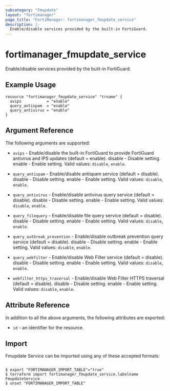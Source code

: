 ```yaml
---
subcategory: "Fmupdate"
layout: "fortimanager"
page_title: "FortiManager: fortimanager_fmupdate_service"
description: |-
  Enable/disable services provided by the built-in FortiGuard.
---
```


# fortimanager_fmupdate_service
Enable/disable services provided by the built-in FortiGuard.

## Example Usage

```hcl
resource "fortimanager_fmupdate_service" "trname" {
  avips           = "enable"
  query_antispam  = "enable"
  query_antivirus = "enable"
}
```

## Argument Reference


The following arguments are supported:


* `avips` - Enable/disable the built-in FortiGuard to provide FortiGuard antivirus and IPS updates (default = enable). disable - Disable setting. enable - Enable setting. Valid values: `disable`, `enable`.

* `query_antispam` - Enable/disable antispam service (default = disable). disable - Disable setting. enable - Enable setting. Valid values: `disable`, `enable`.

* `query_antivirus` - Enable/disable antivirus query service (default = disable). disable - Disable setting. enable - Enable setting. Valid values: `disable`, `enable`.

* `query_filequery` - Enable/disable file query service (default = disable). disable - Disable setting. enable - Enable setting. Valid values: `disable`, `enable`.

* `query_outbreak_prevention` - Enable/disable  outbreak prevention query service (default = disable). disable - Disable setting. enable - Enable setting. Valid values: `disable`, `enable`.

* `query_webfilter` - Enable/disable Web Filter service (default = disable). disable - Disable setting. enable - Enable setting. Valid values: `disable`, `enable`.

* `webfilter_https_traversal` - Enable/disable Web Filter HTTPS traversal (default = disable). disable - Disable setting. enable - Enable setting. Valid values: `disable`, `enable`.



## Attribute Reference

In addition to all the above arguments, the following attributes are exported:
* `id` - an identifier for the resource.

## Import

Fmupdate Service can be imported using any of these accepted formats:
```

$ export "FORTIMANAGER_IMPORT_TABLE"="true"
$ terraform import fortimanager_fmupdate_service.labelname FmupdateService
$ unset "FORTIMANAGER_IMPORT_TABLE"
```

